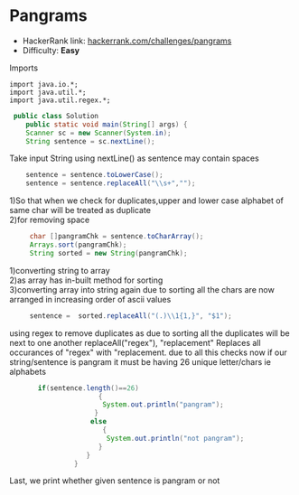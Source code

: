 # Pangrams
- HackerRank link: [hackerrank.com/challenges/pangrams](https://www.hackerrank.com/challenges/pangrams)
- Difficulty: **Easy**<br>

Imports
```
import java.io.*;
import java.util.*;
import java.util.regex.*;
```

```java
 public class Solution 
    public static void main(String[] args) {
    Scanner sc = new Scanner(System.in);        
    String sentence = sc.nextLine(); 

```
Take input String using nextLine() as sentence may contain spaces   
    
```java
    sentence = sentence.toLowerCase();
    sentence = sentence.replaceAll("\\s+","");

```
1)So that when we check for duplicates,upper and lower case alphabet of same char will be treated as duplicate<br>
2)for removing space

```java
     char []pangramChk = sentence.toCharArray();
     Arrays.sort(pangramChk); 
     String sorted = new String(pangramChk); 
```
1)converting string to array <br>
2)as array has in-built method for sorting<br>
3)converting array into string again due to sorting all the chars are now arranged in increasing order of ascii values 


```java
     sentence =  sorted.replaceAll("(.)\\1{1,}", "$1");
```
using regex to remove duplicates as due to sorting all the duplicates will be next to one another
replaceAll("regex"), "replacement" Replaces all occurances of "regex" with "replacement.
due to all this checks now if our string/sentence is pangram it must be having 26 unique letter/chars ie alphabets  

```java
       if(sentence.length()==26)
                      {
                       System.out.println("pangram");
                     }
                    else
                       {
                        System.out.println("not pangram");
                      }
                   }
                }

```
Last, we print whether given sentence is pangram or not

